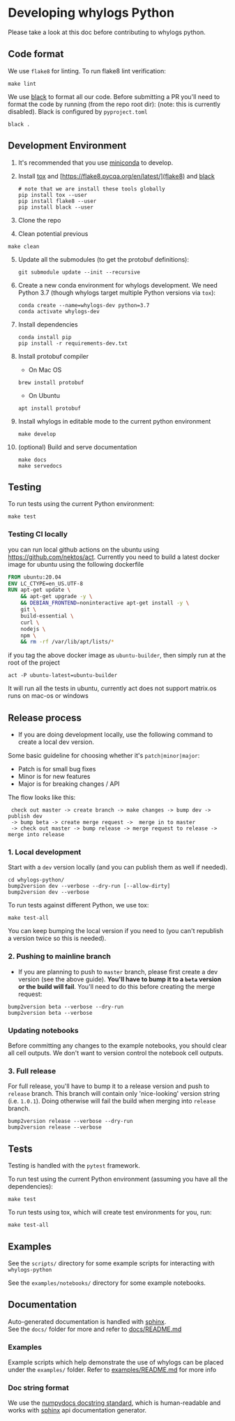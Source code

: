 # Developing whylogs Python

Please take a look at this doc before contributing to whylogs python.

## Code format

We use `flake8` for linting. To run flake8 lint verification:
```
make lint
```

We use [black](https://pypi.org/project/black/) to format all our code.  Before submitting a PR you'll need to format the code by running (from the repo root dir):
(note: this is currently disabled). Black is configured by `pyproject.toml`

```
black .
```

## Development Environment

1. It's recommended that you use [miniconda](https://docs.conda.io/en/latest/miniconda.html) to develop.

2. Install [tox](https://tox.readthedocs.io/en/latest/) and [https://flake8.pycqa.org/en/latest/](flake8) and [black](https://black.readthedocs.io/en/stable/)
    ```
    # note that we are install these tools globally
    pip install tox --user
    pip install flake8 --user
    pip install black --user
    ```
3. Clone the repo

4. Clean potential previous 

```
make clean
```

5. Update all the submodules (to get the protobuf definitions): 
    
    ```
    git submodule update --init --recursive
    ```

6. Create a new conda environment for whylogs development. We need Python 3.7
 (though whylogs target multiple Python versions via `tox`):
 
    ```
    conda create --name=whylogs-dev python=3.7
    conda activate whylogs-dev
    ```

7. Install dependencies

    ```
    conda install pip
    pip install -r requirements-dev.txt
    ```

8. Install protobuf compiler
    
    - On Mac OS
    ```
    brew install protobuf
    ```

    - On Ubuntu 
    ```
    apt install protobuf
    ```


9. Install whylogs in editable mode to the current python environment

    ```
    make develop
    ```
   
10. (optional) Build and serve documentation

    ```
    make docs
    make servedocs
    ```




## Testing

To run tests using the current Python environment:
```
make test
```


### Testing CI locally

you can run local github actions on the ubuntu using https://github.com/nektos/act. Currently you need to build a latest docker image for ubuntu using the following dockerfile

```dockerfile
FROM ubuntu:20.04
ENV LC_CTYPE=en_US.UTF-8
RUN apt-get update \
    && apt-get upgrade -y \
    && DEBIAN_FRONTEND=noninteractive apt-get install -y \
    git \
    build-essential \
    curl \
    nodejs \
    npm \
    && rm -rf /var/lib/apt/lists/*
```
if you tag the above docker image as `ubuntu-builder`, then simply run at the root of the project

```
act -P ubuntu-latest=ubuntu-builder
```
It will run all the tests in ubuntu, currently act does not support matrix.os runs on mac-os or windows

## Release process

 * If you are doing development locally, use the following command to create a local dev version. 
 
 Some basic guideline for choosing whether it's `patch|minor|major`:
 * Patch is for small bug fixes
 * Minor is for new features
 * Major is for breaking changes / API
 
The flow looks like this:
```
 check out master -> create branch -> make changes -> bump dev -> publish dev
 -> bump beta -> create merge request ->  merge in to master 
 -> check out master -> bump release -> merge request to release -> merge into release
```

### 1. Local development
Start with a `dev` version locally (and you can publish them as well if needed).

```
cd whylogs-python/
bump2version dev --verbose --dry-run [--allow-dirty]
bump2version dev --verbose
```

To run tests against different Python, we use tox:
```
make test-all
```
You can keep bumping the local version if you need to (you can't republish a version twice so this is needed).

### 2. Pushing to mainline branch

* If you are planning to push to `master` branch, please first create a dev version (see the above guide). 
**You'll have to bump it to a `beta` version or the build will fail**. You'll need to do this before creating the merge request:
```
bump2version beta --verbose --dry-run
bump2version beta --verbose
```

### Updating notebooks
Before committing any changes to the example notebooks, you should clear all cell outputs.
We don't want to version control the notebook cell outputs.


### 3. Full release

For full release, you'll have to bump it to a release version and push to `release` branch. This branch
will contain only 'nice-looking' version string (i.e. `1.0.1`). Doing otherwise will fail the build when merging into `release` branch.
```
bump2version release --verbose --dry-run
bump2version release --verbose
```

## Tests
Testing is handled with the `pytest` framework.

To run test using the current Python environment (assuming you have all the dependencies):
```
make test
```

To run tests using tox, which will create test environments for you, run:
```
make test-all
```

## Examples
See the `scripts/` directory for some example scripts for interacting with `whylogs-python`

See the `examples/notebooks/` directory for some example notebooks.


## Documentation
Auto-generated documentation is handled with [sphinx](https://www.sphinx-doc.org/en/master/).  
See the `docs/` folder for more and refer to [docs/README.md](docs/README.md)

### Examples

Example scripts which help demonstrate the use of whylogs can be placed under the `examples/` folder.
Refer to [examples/README.md](examples/README.md) for more info


### Doc string format
We use the [numpydocs docstring standard](https://numpydoc.readthedocs.io/en/latest/format.html), which is human-readable
 and works with [sphinx](https://www.sphinx-doc.org/en/master/) api documentation generator.

